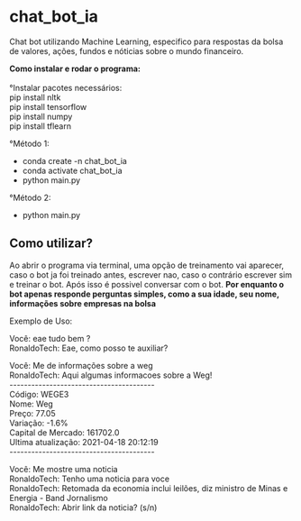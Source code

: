 # chat_bot_ia
Chat bot utilizando Machine Learning, especifico para respostas da bolsa de valores, ações, fundos e nóticias sobre o mundo financeiro.

<strong>Como instalar e rodar o programa:</strong><br><br>
°Instalar pacotes necessários:<br>
pip install nltk<br>
pip install tensorflow<br>
pip install numpy<br>
pip install tflearn<br>

°Método 1:<br>
- conda create -n chat_bot_ia<br>
- conda activate chat_bot_ia<br>
- python main.py<br>

°Método 2:<br>
- python main.py<br>

## Como utilizar?
Ao abrir o programa via terminal, uma opção de treinamento vai aparecer, caso o bot ja foi treinado antes, escrever nao, caso o contrário escrever sim e treinar o bot.
Após isso é possivel conversar com o bot. <strong>Por enquanto o bot apenas responde perguntas simples, como a sua idade, seu nome, informações sobre empresas na bolsa</strong>

Exemplo de Uso:<br>

Você: eae tudo bem ?<br>
RonaldoTech: Eae, como posso te auxiliar?<br>


Você: Me de informações sobre a weg<br>
RonaldoTech: Aqui algumas informacoes sobre a Weg!<br>
----------------------------------------<br>
Código: WEGE3<br>
Nome: Weg<br>
Preço: 77.05<br>
Variação: -1.6%<br>
Capital de Mercado: 161702.0<br>
Ultima atualização: 2021-04-18 20:12:19<br>
----------------------------------------<br>

Você: Me mostre uma noticia<br>
RonaldoTech: Tenho uma noticia para voce<br>
RonaldoTech: Retomada da economia inclui leilões, diz ministro de Minas e Energia - Band Jornalismo<br>
RonaldoTech: Abrir link da noticia? (s/n)<br>

